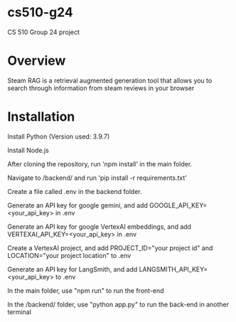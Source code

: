 # cs510-g24
CS 510 Group 24 project

# Overview
Steam RAG is a retrieval augmented generation tool that allows you to search through information from steam reviews in your browser
# Installation 

Install Python (Version used: 3.9.7)

Install Node.js

After cloning the repository, run 'npm install' in the main folder.

Navigate to /backend/ and run 'pip install -r requirements.txt'

Create a file called .env in the backend folder.

Generate an API key for google gemini, and add GOOGLE_API_KEY=<your_api_key> in .env

Generate an API key for google VertexAI embeddings, and add VERTEXAI_API_KEY=<your_api_key> in .env

Create a VertexAI project, and add PROJECT_ID="your project id" and LOCATION="your project location" to .env

Generate an API key for LangSmith, and add LANGSMITH_API_KEY=<your_api_key> to .env

In the main folder, use "npm run" to run the front-end

In the /backend/ folder, use "python app.py" to run the back-end in another terminal